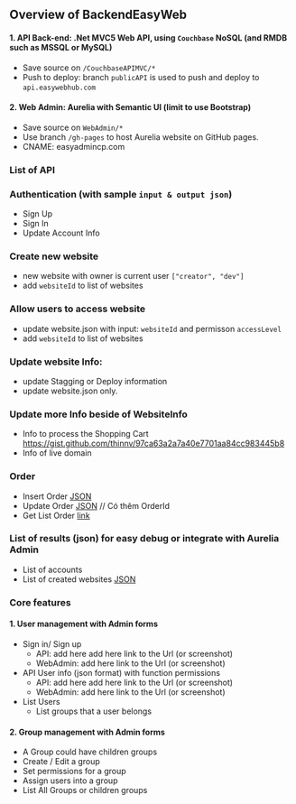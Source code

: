 
## Overview of BackendEasyWeb
#### 1. API Back-end: .Net MVC5 Web API,  using ```Couchbase``` NoSQL (and RMDB such as MSSQL or MySQL)
   + Save source on ```/CouchbaseAPIMVC/*```
   + Push to deploy: branch ```publicAPI``` is used to push and deploy to ```api.easywebhub.com``` 
 
#### 2. Web Admin:  Aurelia with Semantic UI (limit to use Bootstrap)
   + Save source on ```WebAdmin/*```
   + Use branch `/gh-pages` to host Aurelia website on GitHub pages.
   + CNAME:  easyadmincp.com
 
### List of API 
### Authentication (with sample  ```input & output json```)
  + Sign Up  
  + Sign In 
  + Update Account Info

###  Create new website
  + new website with owner is current user ```["creator", "dev"]```
  + add ```websiteId``` to list of websites

### Allow users to access website
  + update website.json with input:  ```websiteId``` and  permisson ```accessLevel```
  + add ```websiteId``` to list of websites

### Update website Info:
  + update Stagging or Deploy information
  + update website.json  only.
  
### Update more Info beside of WebsiteInfo
  + Info to process the Shopping Cart https://gist.github.com/thinnv/97ca63a2a7a40e7701aa84cc983445b8
  + Info of live domain
  
### Order
  + Insert Order [JSON](https://gist.github.com/thinnv/584eacc7db1e8956dd2021b6ed5996d7)
  + Update Order [JSON](https://gist.github.com/thinnv/df86acfcd7a19e13072b4de29181a242) // Có thêm OrderId
  + Get List Order [link]( http://api.easywebhub.com//api-order/GetListOrder?siteId=mtfashion)

### List of results (json) for easy debug or integrate with Aurelia Admin
  + List of accounts
  + List of created websites  [JSON](https://gist.github.com/thinnv/47d4d486aa642c976c2f3f28c9b9d649)

### Core features
#### 1. User management  with Admin forms
  + Sign in/ Sign up 
    + API: add here  add here link to the Url (or screenshot) 
    + WebAdmin: add here link to the Url (or screenshot)
  + API User info (json format) with function permissions 
    + API: add here  add here link to the Url (or screenshot) 
    + WebAdmin: add here link to the Url (or screenshot)
  + List Users 
    + List groups that a user belongs
 
#### 2. Group management with Admin forms
   + A Group could have children groups
   + Create / Edit a group 
   + Set permissions for a group
   + Assign users into a group
   + List All Groups or children groups 

